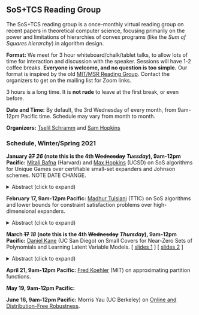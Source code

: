 <script type="text/javascript" charset="utf-8" 
src="https://cdn.mathjax.org/mathjax/latest/MathJax.js?config=TeX-AMS-MML_HTMLorMML,
https://vincenttam.github.io/javascripts/MathJaxLocal.js"></script>
## SoS+TCS Reading Group

The SoS+TCS reading group is a once-monthly virtual reading group on recent papers in theoretical computer science, focusing primarily on the power and limitations of hierarchies of convex programs (like the *Sum of Squares hierarchy*) in algorithm design.

**Format:** We meet for 3 hour whiteboard/chalk/tablet talks, to allow lots of time for interaction and discussion with the speaker. Sessions will have 1-2 coffee breaks. **Everyone is welcome, and no question is too simple.** Our format is inspired by the old [MIT/MSR Reading Group](http://people.csail.mit.edu/madry/reading-group/). Contact the organizers to get on the mailing list for Zoom links.

3 hours is a long time. It is **not rude** to leave at the first break, or even before.

**Date and Time:** By default, the 3rd Wednesday of every month, from 9am-12pm Pacific time. Schedule may vary from month to month.

**Organizers:** [Tselil Schramm](https://tselilschramm.org/) and [Sam Hopkins](http://www.samuelbhopkins.com/)

### Schedule, Winter/Spring 2021

**January ~~27~~ *26* (note this is the 4th ~~Wednesday~~ *Tuesday*), 9am-12pm Pacific:** [Mitali Bafna](https://mitalibafna.github.io/) (Harvard) and [Max Hopkins](http://cseweb.ucsd.edu/~nmhopkin/) (UCSD) on SoS algorithms for Unique Games over certifiable small-set expanders and Johnson schemes. NOTE DATE CHANGE.

<details>
  <summary>Abstract (click to expand)</summary>
  
    <p>The Unique Games Conjecture (UGC) is a central open question in hardness of approximation which posits that it is NP-hard to distinguish between nearly satisfiable and highly unsatisfiable instances of a certain 2-variable constraint satisfaction problem called Unique Games (UG). </p>

    <p>In the first half of this talk, we cover a new strategy for playing (affine) UG based on rounding "low-entropy" solutions --- measured via a novel global potential function --- to sum-of-squares (SoS) semidefinite programs. As a result, we obtain efficient algorithms for UG whenever low-degree sum-of-squares proofs certify good bounds on the small-set-expansion of the underlying constraint graph, notably including well-studied algebraic graphs such as the noisy hypercube and short code. The best-known algorithms for these important classes prior to this work took quasi-polynomial and nearly-exponential time respectively [ABS10]. </p>

    <p>In the second half of the talk, we cover a local-to-global extension of this strategy for constraint graphs whose small, non-expanding sets are SoS-certifiably explained by non-expanding local structure. We focus mainly on the case of the Johnson Scheme, and in particular on how viewing these graphs as random walks on an underlying high-dimensional expander facilitates the understanding of such local-to-global structure. Combined with the UG strategy for certifiable small-set expanders, we discuss how these structure theorems provide an efficient algorithm for UG over the Johnson Scheme whose soundness and runtime depend on the number of unique large eigenvalues, providing a substantial improvement over prior techniques reliant on the total number of large eigenvalues [ABS10].</p>

  <p>Time permitting, we end by discussing connections with the similar characterization of non-expansion for the Grassmann scheme (the q-analog of the Johnson scheme) used to resolve the 2-2 Games Conjecture [KMS18], raising a fascinating interplay between hardness of and algorithms for unique games.</p>

  <p>Based on joint works with Barak, Kaufman, Kothari, Lovett, Schramm, and Steurer: <a href="https://arxiv.org/abs/2006.09969">paper 1</a>, <a href="https://arxiv.org/abs/2011.04658">paper 2</a></p>
</details>

**February 17, 9am-12pm Pacific:** [Madhur Tulsiani](https://ttic.uchicago.edu/~madhurt/) (TTIC) on SoS algorithms and lower bounds for constraint satisfaction problems over high-dimensional expanders. 

<details>
  <summary>Abstract (click to expand)</summary>
  
    <p>This talk will discuss some ways in which notions of expansion in hypergraphs (high-dimensional expansion) can be used to prove algorithmic as well as hardness results for the Sum-of-Squares SDP hierarchy. We plan to discuss two recent results related to Constraint Satisfaction Problems (CSPs) and the SoS hierarchy:</p>
<ul>
        <li> CSP instances on high-dimensional expanders are easy to approximate using $O(1)$ levels of the SoS hierarchy</li>

        <li> Explicit CSP instances on high-dimensional expanders that are hard for $\Omega(\sqrt{\log n})$ levels of the SoS hierarchy. </li>
        </ul>

<p>We will discuss why both the above results are simultaneously true, using different notions of instances "on" high-dimensional expanders, and the expansion properties relevant for both results. Time permitting, we will also discuss some new structural results for expanding hypergraphs, which yield faster algorithms, bypassing the SoS hierarchy.</p>

<p>Based on joint works with Alev, Dinur, Filmus, Harsha, Jeronimo, Quintana, and Srivastava.
    
    </p>
</details>

**March ~~17~~ *18* (note this is the 4th ~~Wednesday~~ *Thursday*), 9am-12pm Pacific:** [Daniel Kane](https://cseweb.ucsd.edu/~dakane/) (UC San Diego) on Small Covers for Near-Zero Sets of Polynomials and Learning Latent Variable Models. [ [slides 1](slides/kane-1.pdf) ] [ [slides 2](slides/kane-2.pdf) ]

<details>
  <summary>Abstract (click to expand)</summary>
  
    <p>We present a new technique for learning latent variable models with many parameters. The basic idea is to use the method of moments to find a large vector space of polynomials which nearly vanish on all of the parameters of the problem and to use this along with a new structural result to find a small cover of the set of relevant parameters after which exhaustive algorithms can be applied. Using this technique we develop substantially improved algorithms for learning mixtures of spherical Gaussians, mixtures of linear regressions and non-negative linear combinations of ReLUs.</p>
</details>


**April 21, 9am-12pm Pacific:** [Fred Koehler](http://math.mit.edu/~fkoehler/) (MIT) on approximating partition functions.

**May 19, 9am-12pm Pacific:**

**June 16, 9am-12pm Pacific:** Morris Yau (UC Berkeley) on [Online and Distribution-Free Robustness](https://arxiv.org/abs/2010.04157).
